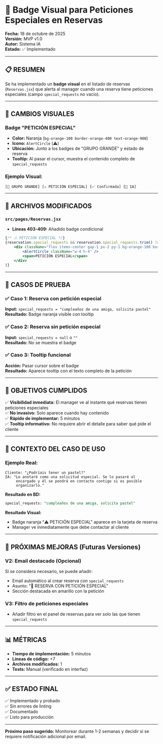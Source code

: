 # 🎯 Badge Visual para Peticiones Especiales en Reservas

**Fecha:** 18 de octubre de 2025  
**Versión:** MVP v1.0  
**Autor:** Sistema IA  
**Estado:** ✅ Implementado

---

## 📋 **RESUMEN**

Se ha implementado un **badge visual** en el listado de reservas (`Reservas.jsx`) que alerta al manager cuando una reserva tiene peticiones especiales (campo `special_requests` no vacío).

---

## 🎨 **CAMBIOS VISUALES**

### **Badge "PETICIÓN ESPECIAL"**
- **Color:** Naranja (`bg-orange-100 border-orange-400 text-orange-900`)
- **Icono:** `AlertCircle` (⚠️)
- **Ubicación:** Junto a los badges de "GRUPO GRANDE" y estado de reserva
- **Tooltip:** Al pasar el cursor, muestra el contenido completo de `special_requests`

### **Ejemplo Visual:**
```
[🚨 GRUPO GRANDE] [⚠️ PETICIÓN ESPECIAL] [✅ Confirmada] [🤖 IA]
```

---

## 📁 **ARCHIVOS MODIFICADOS**

### **`src/pages/Reservas.jsx`**
- **Líneas 403-409:** Añadido badge condicional

```jsx
{/* ⚠️ PETICIÓN ESPECIAL */}
{reservation.special_requests && reservation.special_requests.trim() !== '' && (
    <div className="flex items-center gap-1 px-2 py-1 bg-orange-100 border border-orange-400 text-orange-900 rounded font-semibold text-xs" title={reservation.special_requests}>
        <AlertCircle className="w-4 h-4" />
        <span>PETICIÓN ESPECIAL</span>
    </div>
)}
```

---

## 🧪 **CASOS DE PRUEBA**

### **✅ Caso 1: Reserva con petición especial**
**Input:** `special_requests = "cumpleaños de una amiga, solicita pastel"`  
**Resultado:** Badge naranja visible con tooltip

### **✅ Caso 2: Reserva sin petición especial**
**Input:** `special_requests = null` o `""`  
**Resultado:** No se muestra el badge

### **✅ Caso 3: Tooltip funcional**
**Acción:** Pasar cursor sobre el badge  
**Resultado:** Aparece tooltip con el texto completo de la petición

---

## 🎯 **OBJETIVOS CUMPLIDOS**

✅ **Visibilidad inmediata:** El manager ve al instante qué reservas tienen peticiones especiales  
✅ **No invasivo:** Solo aparece cuando hay contenido  
✅ **Rápido de implementar:** 5 minutos  
✅ **Tooltip informativo:** No requiere abrir el detalle para saber qué pide el cliente  

---

## 📝 **CONTEXTO DEL CASO DE USO**

### **Ejemplo Real:**
```
Cliente: "¿Podríais tener un pastel?"
IA: "Lo anotaré como una solicitud especial. Se lo pasaré al 
     encargado y él se pondrá en contacto contigo si es posible 
     organizarlo."
```

**Resultado en BD:**
```sql
special_requests: "cumpleaños de una amiga, solicita pastel"
```

**Resultado Visual:**
- Badge naranja "⚠️ PETICIÓN ESPECIAL" aparece en la tarjeta de reserva
- Manager ve inmediatamente que debe contactar al cliente

---

## 🚀 **PRÓXIMAS MEJORAS (Futuras Versiones)**

### **V2: Email destacado (Opcional)**
Si se considera necesario, se puede añadir:
- Email automático al crear reserva con `special_requests`
- Asunto: "🚨 RESERVA CON PETICIÓN ESPECIAL"
- Sección destacada en amarillo con la petición

### **V3: Filtro de peticiones especiales**
- Añadir filtro en el panel de reservas para ver solo las que tienen `special_requests`

---

## 📊 **MÉTRICAS**

- **Tiempo de implementación:** 5 minutos
- **Líneas de código:** +7
- **Archivos modificados:** 1
- **Tests:** Manual (verificado en interfaz)

---

## ✅ **ESTADO FINAL**

✅ Implementado y probado  
✅ Sin errores de linting  
✅ Documentado  
✅ Listo para producción  

---

**Próximo paso sugerido:** Monitorear durante 1-2 semanas y decidir si se requiere notificación adicional por email.

